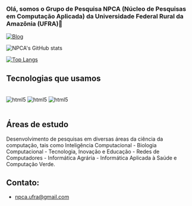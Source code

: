 ### Olá, somos o Grupo de Pesquisa NPCA (Núcleo de Pesquisas em Computação Aplicada) da Universidade Federal Rural da Amazônia (UFRA)🖖

[![Blog](https://img.shields.io/website?label=npca-ufra&style=for-the-badge&url=https://sites.google.com/view/npca-ufra/npca-home/)](https://sites.google.com/view/npca-ufra/npca-home)
 
![NPCA's GitHub stats](https://github-readme-stats.vercel.app/api?username=NPCA&show_icons=true&theme=tokyonight)

[![Top Langs](https://github-readme-stats.vercel.app/api/top-langs/?username=NPCA-TEAM&layout=compact)](https://github.com/NPCA-TEAM/github-readme-stats)

## Tecnologias que usamos

<div style="display: inline_block"><br/>
    <img align="center" alt="html5" src="https://img.shields.io/badge/Python-3776AB?style=for-the-badge&logo=python&logoColor=white" />
    <img align="center" alt="html5" src="https://img.shields.io/badge/Django-092E20?style=for-the-badge&logo=django&logoColor=white" />
    <img align="center" alt="html5" src="https://img.shields.io/badge/R-276DC3?style=for-the-badge&logo=r&logoColor=white" />
 
</div><br/>

## Áreas de estudo

Desenvolvimento de pesquisas em diversas áreas da ciência da computação, tais como Inteligência Computacional - Biologia Computacional - Tecnologia, Inovação e Educação - Redes de Computadores - Informática Agrária - Informática Aplicada à Saúde e Computação Verde.

## Contato:
-  npca.ufra@gmail.com
